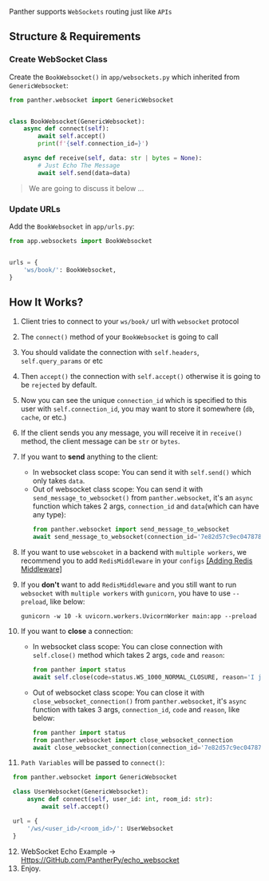 Panther supports `WebSockets` routing just like `APIs`

## Structure & Requirements
### Create WebSocket Class

Create the `BookWebsocket()` in `app/websockets.py` which inherited from `GenericWebsocket`: 


```python
from panther.websocket import GenericWebsocket


class BookWebsocket(GenericWebsocket):
    async def connect(self):
        await self.accept()
        print(f'{self.connection_id=}')

    async def receive(self, data: str | bytes = None):
        # Just Echo The Message
        await self.send(data=data)
```

> We are going to discuss it below ...

### Update URLs

Add the `BookWebsocket` in `app/urls.py`:

```python
from app.websockets import BookWebsocket


urls = {
    'ws/book/': BookWebsocket,
}
```

## How It Works?

1. Client tries to connect to your `ws/book/` url with `websocket` protocol
2. The `connect()` method of your `BookWebsocket` is going to call
3. You should validate the connection with `self.headers`, `self.query_params` or etc
4. Then `accept()` the connection with `self.accept()` otherwise it is going to be `rejected` by default.
5. Now you can see the unique `connection_id` which is specified to this user with `self.connection_id`, you may want to store it somewhere (`db`, `cache`, or etc.)
6. If the client sends you any message, you will receive it in `receive()` method, the client message can be `str` or `bytes`.
7. If you want to **send** anything to the client:
    - In websocket class scope: You can send it with `self.send()` which only takes `data`.
    - Out of websocket class scope: You can send it with `send_message_to_websocket()` from `panther.websocket`, it's an `async` function which takes 2 args, `connection_id` and `data`(which can have any type):
        ```python
        from panther.websocket import send_message_to_websocket
        await send_message_to_websocket(connection_id='7e82d57c9ec0478787b01916910a9f45', data='New Message From WS') 
        ```
8. If you want to use `webscoket` in a backend with `multiple workers`, we recommend you to add `RedisMiddleware` in your `configs` 
[[Adding Redis Middleware]](https://pantherpy.github.io/middlewares/#redis-middleware)
9. If you **don't** want to add `RedisMiddleware` and you still want to run `websocket` with `multiple workers` with `gunicorn`, 
you have to use `--preload`, like below:
   ```shell
   gunicorn -w 10 -k uvicorn.workers.UvicornWorker main:app --preload
   ```

10. If you want to **close** a connection:
    - In websocket class scope: You can close connection with `self.close()` method which takes 2 args, `code` and `reason`:
        ```python
        from panther import status
        await self.close(code=status.WS_1000_NORMAL_CLOSURE, reason='I just want to close it')
        ```
    - Out of websocket class scope: You can close it with `close_websocket_connection()` from `panther.websocket`, it's `async` function with takes 3 args, `connection_id`, `code` and `reason`, like below: 
        ```python
        from panther import status
        from panther.websocket import close_websocket_connection
        await close_websocket_connection(connection_id='7e82d57c9ec0478787b01916910a9f45', code=status.WS_1008_POLICY_VIOLATION, reason='')
        ``` 

11. `Path Variables` will be passed to `connect()`:
   ```python
    from panther.websocket import GenericWebsocket

    class UserWebsocket(GenericWebsocket):
        async def connect(self, user_id: int, room_id: str):
            await self.accept()

    url = {
        '/ws/<user_id>/<room_id>/': UserWebsocket   
    }
   ``` 
12. WebSocket Echo Example -> [Https://GitHub.com/PantherPy/echo_websocket](https://github.com/PantherPy/echo_websocket)
13. Enjoy.

